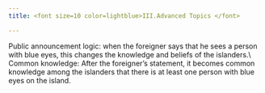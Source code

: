 ```yaml
---
title: <font size=10 color=lightblue>III.Advanced Topics </font>

---
```

Public announcement logic: when the foreigner says that he sees a person with blue eyes, this changes the knowledge and beliefs of the islanders.\\
Common knowledge: After the foreigner’s statement, it becomes common knowledge among the islanders that there is at least one person with blue eyes on the island.
